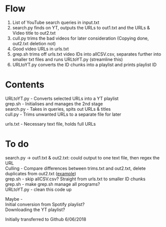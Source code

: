 # Flow
1. List of YouTube search queries in input.txt
2. search.py finds on YT, outputs the URLs to out1.txt and the URLs & Video title to out2.txt
3. cull.py trims the bad videos for later consideration (Copying done, out2.txt deletion not)
4. Good video URLs in urls.txt
5. grep.sh trims off urls.txt video IDs into allCSV.csv, separates further into smaller txt files and runs URLtoYT.py (streamline this)
6. URLtoYT.py converts the ID chunks into a playlist and prints playlist ID


# Contents
URLtoYT.py - Converts selected URLs into a YT playlist  
grep.sh - Initialises and manages the 2nd stage  
search.py - Takes in queries, spits out URLs & titles  
cull.py - Trims unwanted URLs to a separate file for later

urls.txt - Necessary text file, holds full URLs

# To do
search.py -> out1.txt & out2.txt: could output to one text file, then regex the URL  
Culling - Compare differences between trims.txt and out2.txt, delete duplicates from out2.txt ([example](https://stackoverflow.com/questions/7537099/comparing-two-text-files-and-remove-duplicates-in-python))  
grep.sh - skip allCSV.csv? Straight from urls.txt to smaller ID chunks  
grep.sh - make grep.sh manage all programs?  
URLtoYT.py - clean this code up


Maybe -  
Initial conversion from Spotify playlist?  
Downloading the YT playlist?



Initially transferred to Github 6/06/2018
